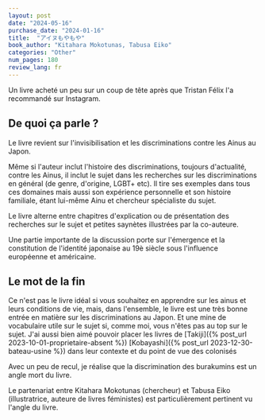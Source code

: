 ```yaml
---
layout: post
date: "2024-05-16"
purchase_date: "2024-01-16"
title:  "アイヌもやもや"
book_author: "Kitahara Mokotunas, Tabusa Eiko"
categories: "Other"
num_pages: 180
review_lang: fr
---
```


Un livre acheté un peu sur un coup de tête après que Tristan Félix l'a recommandé sur Instagram.

## De quoi ça parle ?

Le livre revient sur l'invisibilisation et les discriminations contre les Ainus au Japon.

Même si l'auteur inclut l'histoire des discriminations, toujours d'actualité, contre les Ainus, il inclut le sujet dans les recherches sur les discriminations en général (de genre, d'origine, LGBT+ etc). Il tire ses exemples dans tous ces domaines mais aussi son expérience personnelle et son histoire familiale, étant lui-même Ainu et chercheur spécialiste du sujet.

Le livre alterne entre chapitres d'explication ou de présentation des recherches sur le sujet et petites saynètes illustrées par la co-auteure.

Une partie importante de la discussion porte sur l'émergence et la constitution de l'identité japonaise au 19è siècle sous l'influence européenne et américaine.

## Le mot de la fin

Ce n'est pas le livre idéal si vous souhaitez en apprendre sur les ainus et leurs conditions de vie, mais, dans l'ensemble, le livre est une très bonne entrée en matière sur les discriminations au Japon. Et une mine de vocabulaire utile sur le sujet si, comme moi, vous n'êtes pas au top sur le sujet. J'ai aussi bien aimé pouvoir placer les livres de [Takiji]({% post_url 2023-10-01-proprietaire-absent %}) [Kobayashi]({% post_url 2023-12-30-bateau-usine %}) dans leur contexte et du point de vue des colonisés

Avec un peu de recul, je réalise que la discrimination des burakumins est un angle mort du livre.

Le partenariat entre Kitahara Mokotunas (chercheur) et Tabusa Eiko (illustratrice, auteure de livres féministes) est particulièrement pertinent vu l'angle du livre.